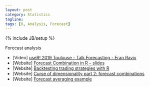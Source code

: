 ```yaml
---
layout: post
category: Statistics
tagline: 
tags: [R, Analysis, Forecast]
---
```

{% include JB/setup %}

Forecast analysis

* [Video] [useR! 2019 Toulouse - Talk Forecasting - Eran Raviv](https://www.youtube.com/watch?v=8IIUvMXHJFs) 
* [Website] [Forecast Combination in R – slides](https://eranraviv.com/forecast-combination-r-slides/)
* [Website] [Backtesting trading strategies with R](https://eranraviv.com/backtesting-trading-strategies-with-r/)
* [Website] [Curse of dimensionality part 2: forecast combinations](https://eranraviv.com/curse-of-dimensionality-illustration-2/)
* [Website] [Forecast averaging example](https://eranraviv.com/forecast-averaging-example/)